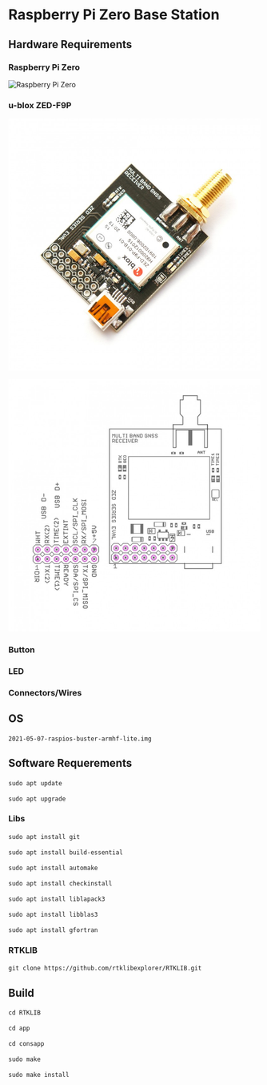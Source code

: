# Raspberry Pi Zero Base Station

## Hardware Requirements

### Raspberry Pi Zero

![Raspberry Pi Zero](https://raw.githubusercontent.com/Nanich87/raspberry-pi-zero-base-station/main/raspberry-pi-zero.avif "Raspberry Pi Zero")

### u-blox ZED-F9P

![ZED-F9P RTK InCase PIN GNSS receiver board with SMA and USB](https://raw.githubusercontent.com/Nanich87/raspberry-pi-zero-base-station/main/ublox-zed-f9p-rtk-gnss-receiver-board-with-sma-base-or-rover.jpg "ZED-F9P RTK InCase PIN GNSS receiver board with SMA and USB")

![ZED-F9P RTK InCase PIN GNSS receiver board with SMA and USB Pinout](https://raw.githubusercontent.com/Nanich87/raspberry-pi-zero-base-station/main/ublox-zed-f9p-rtk-gnss-receiver-board-with-sma-base-or-rover-pinout.jpg "ZED-F9P RTK InCase PIN GNSS receiver board with SMA and USB Pinout")

### Button

### LED

### Connectors/Wires

## OS

`2021-05-07-raspios-buster-armhf-lite.img`

## Software Requerements

`sudo apt update`

`sudo apt upgrade`

### Libs

`sudo apt install git`

`sudo apt install build-essential`

`sudo apt install automake`

`sudo apt install checkinstall`

`sudo apt install liblapack3`

`sudo apt install libblas3`

`sudo apt install gfortran`

### RTKLIB

`git clone https://github.com/rtklibexplorer/RTKLIB.git`

## Build

`cd RTKLIB`

`cd app`

`cd consapp`

`sudo make`

`sudo make install`
